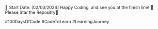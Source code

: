 📅 Start Date: [02/03/2024]
Happy Coding, and see you at the finish line! 🏁 Please Star the Repositry🌟

#100DaysOfCode #CodeToLearn #LearningJourney
